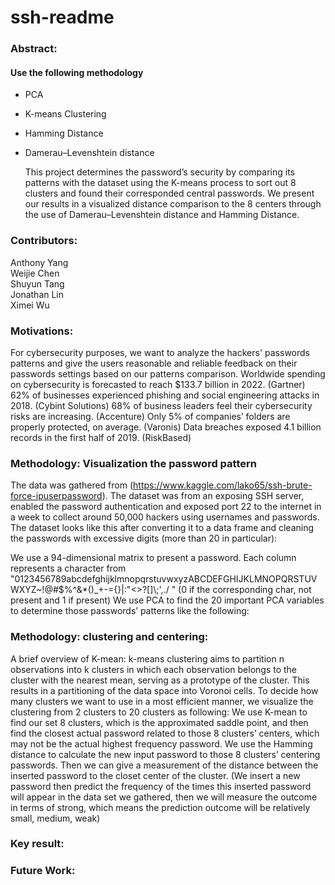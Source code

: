 # ssh-readme
### Abstract:
#### Use the following methodology
* PCA
* K-means Clustering
* Hamming Distance
* Damerau–Levenshtein distance
 	
  This project determines the password’s security by comparing its patterns with the dataset using the K-means process to sort out 8 clusters and found their corresponded central passwords. We present our results in a visualized distance comparison to the 8 centers through the use of Damerau–Levenshtein distance and Hamming Distance. 
 
### Contributors:
Anthony Yang <br />
Weijie Chen<br />
Shuyun Tang <br />
Jonathan Lin <br />
Ximei Wu <br />

### Motivations:
For cybersecurity purposes, we want to analyze the hackers' passwords patterns and give the users reasonable and reliable feedback on their passwords settings based on our patterns comparison. 
Worldwide spending on cybersecurity is forecasted to reach $133.7 billion in 2022. (Gartner)
62% of businesses experienced phishing and social engineering attacks in 2018. (Cybint Solutions)
68% of business leaders feel their cybersecurity risks are increasing. (Accenture)
Only 5% of companies’ folders are properly protected, on average. (Varonis)
Data breaches exposed 4.1 billion records in the first half of 2019. (RiskBased)


### Methodology: Visualization the password pattern
The data was gathered from (https://www.kaggle.com/lako65/ssh-brute-force-ipuserpassword). The dataset was from an exposing SSH server, enabled the password authentication and exposed port 22 to the internet in a week to collect around 50,000 hackers using usernames and passwords. The dataset looks like this after converting it to a data frame and cleaning the passwords with excessive digits (more than 20 in particular): 



We use a 94-dimensional matrix to present a password. Each column represents a character from "0123456789abcdefghijklmnopqrstuvwxyzABCDEFGHIJKLMNOPQRSTUVWXYZ~!@#$%^&*()_+-={}|:\"<>?[]\\;',./ " (0 if the corresponding char, not present and 1 if present)
We use PCA to find the 20 important PCA variables to determine those passwords’ patterns like the following: 

### Methodology: clustering and centering:
A brief overview of K-mean:  k-means clustering aims to partition n observations into k clusters in which each observation belongs to the cluster with the nearest mean, serving as a prototype of the cluster. This results in a partitioning of the data space into Voronoi cells. 
To decide how many clusters we want to use in a most efficient manner, we visualize the clustering from 2 clusters to 20 clusters as following:
We use K-mean to find our set 8 clusters, which is the approximated saddle point, and then find the closest actual password related to those 8 clusters’ centers, which may not be the actual highest frequency password.
We use the Hamming distance to calculate the new input password to those 8 clusters’ centering passwords. Then we can give a measurement of the distance between the inserted password to the closet center of the cluster. (We insert a new password then predict the frequency of the times this inserted password will appear in the data set we gathered, then we will measure the outcome in terms of strong, which means the prediction outcome will be relatively small, medium, weak)

### Key result:


### Future Work:
